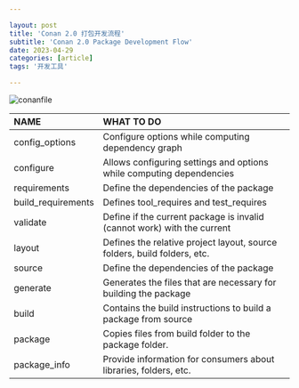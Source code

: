 ```yaml
---

layout: post
title: 'Conan 2.0 打包开发流程'
subtitle: 'Conan 2.0 Package Development Flow'
date: 2023-04-29
categories: [article]
tags: '开发工具' 

---
```


![conanfile](https://www.plantuml.com/plantuml/svg/VP4nRiCm34LtdK90bsG8iZjBnewzWS7Qj4jOfbI9AbeKldiJouWRnWWdYU_purCw9u4eUNHcFfW0KKZ8isqy0n-QY21unE_Wenp2qDjVOo-bTU-PNBkmBKwS19oxAKfL5zXHN_jmbUxsfosQ8pwGY9-P8ex8aXxWdAL-Ala2Hoq8Qg1Z9vzZWslgrS71ZyzodTU8EhlxFtqiRxYtye5SrAfUNhsy4GzL6TWoHMwfk-jEznlro1ZLHfFHcPQFqf4seiowOgOJ5DigG3D0ZqMptclYpj-QWadgXPpCP9BuOCx8RHxT7m00)

| NAME               | WHAT TO DO                                                               |
| :----------------- | :----------------------------------------------------------------------- |
| config_options     | Configure options while computing dependency graph                       |
| configure          | Allows configuring settings and options while computing dependencies     |
| requirements       | Define the dependencies of the package                                   |
| build_requirements | Defines tool_requires and test_requires                                  |
| validate           | Define if the current package is invalid (cannot work) with the current  |
| layout             | Defines the relative project layout, source folders, build folders, etc. |
| source             | Define the dependencies of the package                                   |
| generate           | Generates the files that are necessary for building the package          |
| build              | Contains the build instructions to build a package from source           |
| package            | Copies files from build folder to the package folder.                    |
| package_info       | Provide information for consumers about libraries, folders, etc.         |
